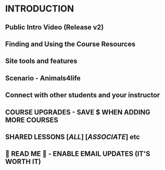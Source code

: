 # INTRODUCTION

## Public Intro Video (Release v2)

## Finding and Using the Course Resources

## Site tools and features

## Scenario - Animals4life

## Connect with other students and your instructor

## COURSE UPGRADES - SAVE $ WHEN ADDING MORE COURSES

## SHARED LESSONS [_ALL_] [_ASSOCIATE_] etc

## 🚨 READ ME 🚨 - ENABLE EMAIL UPDATES (IT'S WORTH IT)

